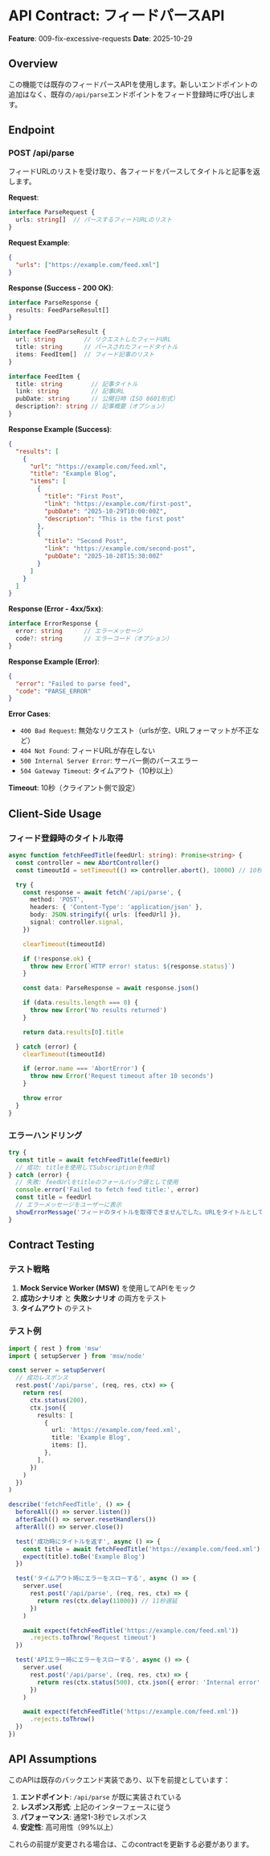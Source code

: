 # API Contract: フィードパースAPI

**Feature**: 009-fix-excessive-requests
**Date**: 2025-10-29

## Overview

この機能では既存のフィードパースAPIを使用します。新しいエンドポイントの追加はなく、既存の`/api/parse`エンドポイントをフィード登録時に呼び出します。

## Endpoint

### POST /api/parse

フィードURLのリストを受け取り、各フィードをパースしてタイトルと記事を返します。

**Request**:

```typescript
interface ParseRequest {
  urls: string[]  // パースするフィードURLのリスト
}
```

**Request Example**:
```json
{
  "urls": ["https://example.com/feed.xml"]
}
```

**Response (Success - 200 OK)**:

```typescript
interface ParseResponse {
  results: FeedParseResult[]
}

interface FeedParseResult {
  url: string        // リクエストしたフィードURL
  title: string      // パースされたフィードタイトル
  items: FeedItem[]  // フィード記事のリスト
}

interface FeedItem {
  title: string        // 記事タイトル
  link: string         // 記事URL
  pubDate: string      // 公開日時（ISO 8601形式）
  description?: string // 記事概要（オプション）
}
```

**Response Example (Success)**:
```json
{
  "results": [
    {
      "url": "https://example.com/feed.xml",
      "title": "Example Blog",
      "items": [
        {
          "title": "First Post",
          "link": "https://example.com/first-post",
          "pubDate": "2025-10-29T10:00:00Z",
          "description": "This is the first post"
        },
        {
          "title": "Second Post",
          "link": "https://example.com/second-post",
          "pubDate": "2025-10-28T15:30:00Z"
        }
      ]
    }
  ]
}
```

**Response (Error - 4xx/5xx)**:

```typescript
interface ErrorResponse {
  error: string      // エラーメッセージ
  code?: string      // エラーコード（オプション）
}
```

**Response Example (Error)**:
```json
{
  "error": "Failed to parse feed",
  "code": "PARSE_ERROR"
}
```

**Error Cases**:
- `400 Bad Request`: 無効なリクエスト（urlsが空、URLフォーマットが不正など）
- `404 Not Found`: フィードURLが存在しない
- `500 Internal Server Error`: サーバー側のパースエラー
- `504 Gateway Timeout`: タイムアウト（10秒以上）

**Timeout**: 10秒（クライアント側で設定）

## Client-Side Usage

### フィード登録時のタイトル取得

```typescript
async function fetchFeedTitle(feedUrl: string): Promise<string> {
  const controller = new AbortController()
  const timeoutId = setTimeout(() => controller.abort(), 10000) // 10秒タイムアウト

  try {
    const response = await fetch('/api/parse', {
      method: 'POST',
      headers: { 'Content-Type': 'application/json' },
      body: JSON.stringify({ urls: [feedUrl] }),
      signal: controller.signal,
    })

    clearTimeout(timeoutId)

    if (!response.ok) {
      throw new Error(`HTTP error! status: ${response.status}`)
    }

    const data: ParseResponse = await response.json()

    if (data.results.length === 0) {
      throw new Error('No results returned')
    }

    return data.results[0].title

  } catch (error) {
    clearTimeout(timeoutId)

    if (error.name === 'AbortError') {
      throw new Error('Request timeout after 10 seconds')
    }

    throw error
  }
}
```

### エラーハンドリング

```typescript
try {
  const title = await fetchFeedTitle(feedUrl)
  // 成功: titleを使用してSubscriptionを作成
} catch (error) {
  // 失敗: feedUrlをtitleのフォールバック値として使用
  console.error('Failed to fetch feed title:', error)
  const title = feedUrl
  // エラーメッセージをユーザーに表示
  showErrorMessage('フィードのタイトルを取得できませんでした。URLをタイトルとして使用します。')
}
```

## Contract Testing

### テスト戦略

1. **Mock Service Worker (MSW)** を使用してAPIをモック
2. **成功シナリオ** と **失敗シナリオ** の両方をテスト
3. **タイムアウト** のテスト

### テスト例

```typescript
import { rest } from 'msw'
import { setupServer } from 'msw/node'

const server = setupServer(
  // 成功レスポンス
  rest.post('/api/parse', (req, res, ctx) => {
    return res(
      ctx.status(200),
      ctx.json({
        results: [
          {
            url: 'https://example.com/feed.xml',
            title: 'Example Blog',
            items: [],
          },
        ],
      })
    )
  })
)

describe('fetchFeedTitle', () => {
  beforeAll(() => server.listen())
  afterEach(() => server.resetHandlers())
  afterAll(() => server.close())

  test('成功時にタイトルを返す', async () => {
    const title = await fetchFeedTitle('https://example.com/feed.xml')
    expect(title).toBe('Example Blog')
  })

  test('タイムアウト時にエラーをスローする', async () => {
    server.use(
      rest.post('/api/parse', (req, res, ctx) => {
        return res(ctx.delay(11000)) // 11秒遅延
      })
    )

    await expect(fetchFeedTitle('https://example.com/feed.xml'))
      .rejects.toThrow('Request timeout')
  })

  test('APIエラー時にエラーをスローする', async () => {
    server.use(
      rest.post('/api/parse', (req, res, ctx) => {
        return res(ctx.status(500), ctx.json({ error: 'Internal error' }))
      })
    )

    await expect(fetchFeedTitle('https://example.com/feed.xml'))
      .rejects.toThrow()
  })
})
```

## API Assumptions

このAPIは既存のバックエンド実装であり、以下を前提としています：

1. **エンドポイント**: `/api/parse` が既に実装されている
2. **レスポンス形式**: 上記のインターフェースに従う
3. **パフォーマンス**: 通常1-3秒でレスポンス
4. **安定性**: 高可用性（99%以上）

これらの前提が変更される場合は、このcontractを更新する必要があります。